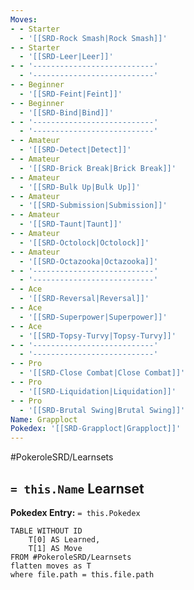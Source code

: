 ```yaml
---
Moves:
- - Starter
  - '[[SRD-Rock Smash|Rock Smash]]'
- - Starter
  - '[[SRD-Leer|Leer]]'
- - '---------------------------'
  - '---------------------------'
- - Beginner
  - '[[SRD-Feint|Feint]]'
- - Beginner
  - '[[SRD-Bind|Bind]]'
- - '---------------------------'
  - '---------------------------'
- - Amateur
  - '[[SRD-Detect|Detect]]'
- - Amateur
  - '[[SRD-Brick Break|Brick Break]]'
- - Amateur
  - '[[SRD-Bulk Up|Bulk Up]]'
- - Amateur
  - '[[SRD-Submission|Submission]]'
- - Amateur
  - '[[SRD-Taunt|Taunt]]'
- - Amateur
  - '[[SRD-Octolock|Octolock]]'
- - Amateur
  - '[[SRD-Octazooka|Octazooka]]'
- - '---------------------------'
  - '---------------------------'
- - Ace
  - '[[SRD-Reversal|Reversal]]'
- - Ace
  - '[[SRD-Superpower|Superpower]]'
- - Ace
  - '[[SRD-Topsy-Turvy|Topsy-Turvy]]'
- - '---------------------------'
  - '---------------------------'
- - Pro
  - '[[SRD-Close Combat|Close Combat]]'
- - Pro
  - '[[SRD-Liquidation|Liquidation]]'
- - Pro
  - '[[SRD-Brutal Swing|Brutal Swing]]'
Name: Grapploct
Pokedex: '[[SRD-Grapploct|Grapploct]]'
---
```


#PokeroleSRD/Learnsets

## `= this.Name` Learnset

**Pokedex Entry:** `= this.Pokedex`

```dataview
TABLE WITHOUT ID
    T[0] AS Learned,
    T[1] AS Move
FROM #PokeroleSRD/Learnsets
flatten moves as T
where file.path = this.file.path
```
